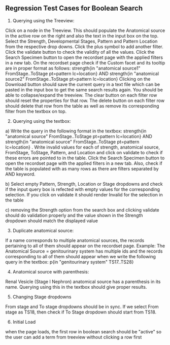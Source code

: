 ## Regression Test Cases for Boolean Search

1. Querying using the Treeview:

Click on a node in the Treeview. This should populate the Anatomical source in the active row on the right and also the text in the input box on the top.
Select the Strength, Developmental Stages, Pattern and Pattern Location from the respective drop downs.
Click the plus symbol to add another filter.
Click the validate button to check the validity of all the values.
Click the Search Specimen button to open the recordset page with the applied filters in a new tab.
On the recordset page check if the Custom facet and its tooltip are in proper format as follows: strength{in "anatomical source1" FromStage..ToStage pt=pattern lc=location} AND strength{in "anatomical source2" FromStage..ToStage pt=pattern lc=location}
Clicking on the Download button should save the current query in a text file which can be pasted in the input box to get the same search results again.
You should be able to collapse/expand the treeview.
The clear button on each filter row should reset the properties for that row.
The delete button on each filter row should delete that row from the table as well as remove its corresponding filter from the textbox on top.

2. Querying using the textbox:

a) Write the query in the following format in the textbox: strength{in "anatomical source" FromStage..ToStage pt=pattern lc=location} AND strength{in "anatomical source" FromStage..ToStage pt=pattern lc=location} .
Write invalid values for each of strength, anatomical source, FromStage, ToStage, Pattern, and Location and click on validate to check if these errors are pointed to in the table.
Click the Search Specimen button to open the recordset page with the applied filters in a new tab. Also, check if the table is populated with as many rows as there are filters separated by AND keyword.

b) Select empty Pattern, Strength, Location or Stage dropdowns and check if the input query box is refected with empty values for the corresponding selection. If you click on validate it should render Invalid for the selection in the table

c) removing the Strength option from the search box and clicking validate should do validation properly and the value shown in the Strength dropdown should match the displayed value

3. Duplicate anatomical source:

If a name corresponds to multiple anatomical sources, the records pertaining to all of them should appear on the recordset page.
Example: The Anatomical Source = genitourinary system has multiple ids and the records corresponding to all of them should appear when we write the following query in the textbox: p{in "genitourinary system" TS17..TS28}

4. Anatomical source with parenthesis:

Renal Vesicle (Stage I Nephron) anatomical source has a parenthesis in its name. Querying using this in the textbox should give proper results.

5. Changing Stage dropdowns

From stage and To stage dropdowns should be in sync. If we select From stage as TS18, then check if To Stage dropdown should start from TS18.

6. Initial Load

when the page loads, the first row in boolean search should be "active" so the user can add a term from treeview without clicking a row first
